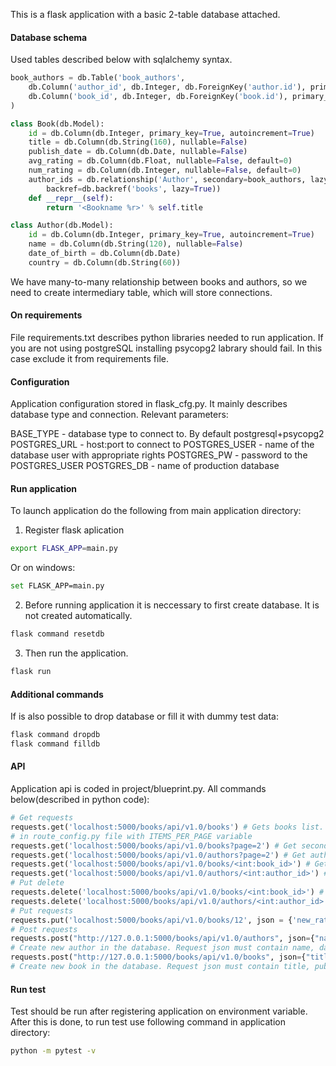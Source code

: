 This is a flask application with a basic 2-table database attached.   

#### Database schema
Used tables described below with sqlalchemy syntax.

```python
book_authors = db.Table('book_authors',
    db.Column('author_id', db.Integer, db.ForeignKey('author.id'), primary_key=True, nullable=False),
    db.Column('book_id', db.Integer, db.ForeignKey('book.id'), primary_key=True, nullable=False)
)

class Book(db.Model):
    id = db.Column(db.Integer, primary_key=True, autoincrement=True)
    title = db.Column(db.String(160), nullable=False)
    publish_date = db.Column(db.Date, nullable=False)
    avg_rating = db.Column(db.Float, nullable=False, default=0)
    num_rating = db.Column(db.Integer, nullable=False, default=0)
    author_ids = db.relationship('Author', secondary=book_authors, lazy='subquery',
        backref=db.backref('books', lazy=True))
    def __repr__(self):
        return '<Bookname %r>' % self.title

class Author(db.Model):
    id = db.Column(db.Integer, primary_key=True, autoincrement=True)
    name = db.Column(db.String(120), nullable=False)
    date_of_birth = db.Column(db.Date)
    country = db.Column(db.String(60))
``` 

We have many-to-many relationship between books and authors, so we need to create intermediary table, which will store connections. 


#### On requirements

File requirements.txt describes python libraries needed to run application. If you are not using postgreSQL installing psycopg2 labrary should fail. In this case exclude it from requirements file. 

#### Configuration

Application configuration stored in flask_cfg.py. It mainly describes database type and connection. Relevant parameters:

BASE_TYPE - database type to connect to. By default postgresql+psycopg2
POSTGRES_URL - host:port to connect to
POSTGRES_USER - name of the database user with appropriate rights
POSTGRES_PW - password to the POSTGRES_USER
POSTGRES_DB - name of production database

#### Run application

To launch application do the following from main application directory:

1. Register flask aplication

```bash
export FLASK_APP=main.py
```
Or on windows:
```bash
set FLASK_APP=main.py
```

2. Before running application it is neccessary to first create database. It is not created automatically. 

```bash
flask command resetdb
```

3. Then run the application. 

```bash
flask run
```

#### Additional commands

If is also possible to drop database or fill it with dummy test data:

```bash
flask command dropdb
flask command filldb
```

#### API

Application api is coded in project/blueprint.py. All commands below(described in python code):

```python
# Get requests
requests.get('localhost:5000/books/api/v1.0/books') # Gets books list. By default gets first 3 books. Number of books can be changed
# in route_config.py file with ITEMS_PER_PAGE variable
requests.get('localhost:5000/books/api/v1.0/books?page=2') # Get second list of book list. page can be any int
requests.get('localhost:5000/books/api/v1.0/authors?page=2') # Get author list. It's too support pagination
requests.get('localhost:5000/books/api/v1.0/books/<int:book_id>') # Get single book. Put any book id insted of <int:book_id>
requests.get('localhost:5000/books/api/v1.0/authors/<int:author_id>') # Get single author. Put any author id insted of <int:author_id>
# Put delete
requests.delete('localhost:5000/books/api/v1.0/books/<int:book_id>') # Delete single book. Put any book id insted of <int:book_id>
requests.delete('localhost:5000/books/api/v1.0/authors/<int:author_id>') # Delete single author. Put any author id insted of <int:author_id>
# Put requests
requests.put('localhost:5000/books/api/v1.0/books/12', json = {'new_rating': 5}) # Put new rating. Should be int between 1 and 5. Request json must contain new_rating field
# Post requests
requests.post("http://127.0.0.1:5000/books/api/v1.0/authors", json={"name":"Patrick Rothfuss", "date_of_birth": "1967-03-12", "country": 'USA'})
# Create new author in the database. Request json must contain name, date_of_birth and country fields
requests.post("http://127.0.0.1:5000/books/api/v1.0/books", json={"title":"Bad omens", "publish_date": "2018-11-04", "author_ids": [1,5]})
# Create new book in the database. Request json must contain title, publish_date and author_ids fields. author_ids must be int or list with existing author id. Otherwise app will return exception, but won't fail.
```

#### Run test

Test should be run after registering application on environment variable. After this is done, to run test use following command in application directory:

```bash
python -m pytest -v
```